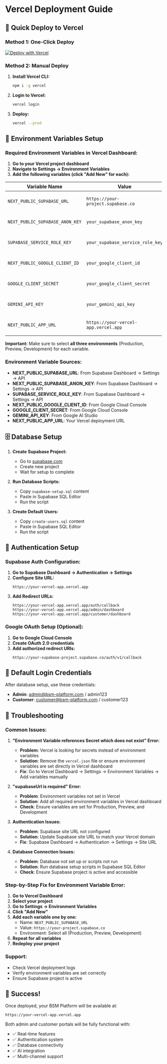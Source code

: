 # Vercel Deployment Guide

## 🚀 Quick Deploy to Vercel

### Method 1: One-Click Deploy
[![Deploy with Vercel](https://vercel.com/button)](https://vercel.com/new/clone?repository-url=https://github.com/preetamspacee/deployed_project.git)

### Method 2: Manual Deploy

1. **Install Vercel CLI:**
   ```bash
   npm i -g vercel
   ```

2. **Login to Vercel:**
   ```bash
   vercel login
   ```

3. **Deploy:**
   ```bash
   vercel --prod
   ```

## 🔧 Environment Variables Setup

### Required Environment Variables in Vercel Dashboard:

1. **Go to your Vercel project dashboard**
2. **Navigate to Settings → Environment Variables**
3. **Add the following variables (click "Add New" for each):**

| Variable Name | Value | Environment |
|---------------|-------|-------------|
| `NEXT_PUBLIC_SUPABASE_URL` | `https://your-project.supabase.co` | Production, Preview, Development |
| `NEXT_PUBLIC_SUPABASE_ANON_KEY` | `your_supabase_anon_key` | Production, Preview, Development |
| `SUPABASE_SERVICE_ROLE_KEY` | `your_supabase_service_role_key` | Production, Preview, Development |
| `NEXT_PUBLIC_GOOGLE_CLIENT_ID` | `your_google_client_id` | Production, Preview, Development |
| `GOOGLE_CLIENT_SECRET` | `your_google_client_secret` | Production, Preview, Development |
| `GEMINI_API_KEY` | `your_gemini_api_key` | Production, Preview, Development |
| `NEXT_PUBLIC_APP_URL` | `https://your-vercel-app.vercel.app` | Production, Preview, Development |

**Important:** Make sure to select **all three environments** (Production, Preview, Development) for each variable.

### Environment Variable Sources:

- **NEXT_PUBLIC_SUPABASE_URL**: From Supabase Dashboard → Settings → API
- **NEXT_PUBLIC_SUPABASE_ANON_KEY**: From Supabase Dashboard → Settings → API
- **SUPABASE_SERVICE_ROLE_KEY**: From Supabase Dashboard → Settings → API
- **NEXT_PUBLIC_GOOGLE_CLIENT_ID**: From Google Cloud Console
- **GOOGLE_CLIENT_SECRET**: From Google Cloud Console
- **GEMINI_API_KEY**: From Google AI Studio
- **NEXT_PUBLIC_APP_URL**: Your Vercel deployment URL

## 🗄️ Database Setup

1. **Create Supabase Project:**
   - Go to [supabase.com](https://supabase.com)
   - Create new project
   - Wait for setup to complete

2. **Run Database Scripts:**
   - Copy `supabase-setup.sql` content
   - Paste in Supabase SQL Editor
   - Run the script

3. **Create Default Users:**
   - Copy `create-users.sql` content
   - Paste in Supabase SQL Editor
   - Run the script

## 🔐 Authentication Setup

### Supabase Auth Configuration:

1. **Go to Supabase Dashboard → Authentication → Settings**
2. **Configure Site URL:**
   ```
   https://your-vercel-app.vercel.app
   ```
3. **Add Redirect URLs:**
   ```
   https://your-vercel-app.vercel.app/auth/callback
   https://your-vercel-app.vercel.app/admin/dashboard
   https://your-vercel-app.vercel.app/customer/dashboard
   ```

### Google OAuth Setup (Optional):

1. **Go to Google Cloud Console**
2. **Create OAuth 2.0 credentials**
3. **Add authorized redirect URIs:**
   ```
   https://your-supabase-project.supabase.co/auth/v1/callback
   ```

## 🎯 Default Login Credentials

After database setup, use these credentials:

- **Admin**: admin@bsm-platform.com / admin123
- **Customer**: customer@bsm-platform.com / customer123

## 🚨 Troubleshooting

### Common Issues:

1. **"Environment Variable references Secret which does not exist" Error:**
   - **Problem**: Vercel is looking for secrets instead of environment variables
   - **Solution**: Remove the `vercel.json` file or ensure environment variables are set directly in Vercel dashboard
   - **Fix**: Go to Vercel Dashboard → Settings → Environment Variables → Add variables manually

2. **"supabaseUrl is required" Error:**
   - **Problem**: Environment variables not set in Vercel
   - **Solution**: Add all required environment variables in Vercel dashboard
   - **Check**: Ensure variables are set for Production, Preview, and Development

3. **Authentication Issues:**
   - **Problem**: Supabase site URL not configured
   - **Solution**: Update Supabase site URL to match your Vercel domain
   - **Fix**: Supabase Dashboard → Authentication → Settings → Site URL

4. **Database Connection Issues:**
   - **Problem**: Database not set up or scripts not run
   - **Solution**: Run database setup scripts in Supabase SQL Editor
   - **Check**: Ensure Supabase project is active and accessible

### Step-by-Step Fix for Environment Variable Error:

1. **Go to Vercel Dashboard**
2. **Select your project**
3. **Go to Settings → Environment Variables**
4. **Click "Add New"**
5. **Add each variable one by one:**
   - Name: `NEXT_PUBLIC_SUPABASE_URL`
   - Value: `https://your-project.supabase.co`
   - Environment: Select all (Production, Preview, Development)
6. **Repeat for all variables**
7. **Redeploy your project**

### Support:
- Check Vercel deployment logs
- Verify environment variables are set correctly
- Ensure Supabase project is active

## 🎉 Success!

Once deployed, your BSM Platform will be available at:
```
https://your-vercel-app.vercel.app
```

Both admin and customer portals will be fully functional with:
- ✅ Real-time features
- ✅ Authentication system
- ✅ Database connectivity
- ✅ AI integration
- ✅ Multi-channel support
